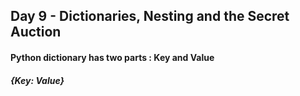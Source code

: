 ## Day 9 - Dictionaries, Nesting and the Secret Auction

#### Python dictionary has two parts : Key and Value 
##### {Key: Value}
